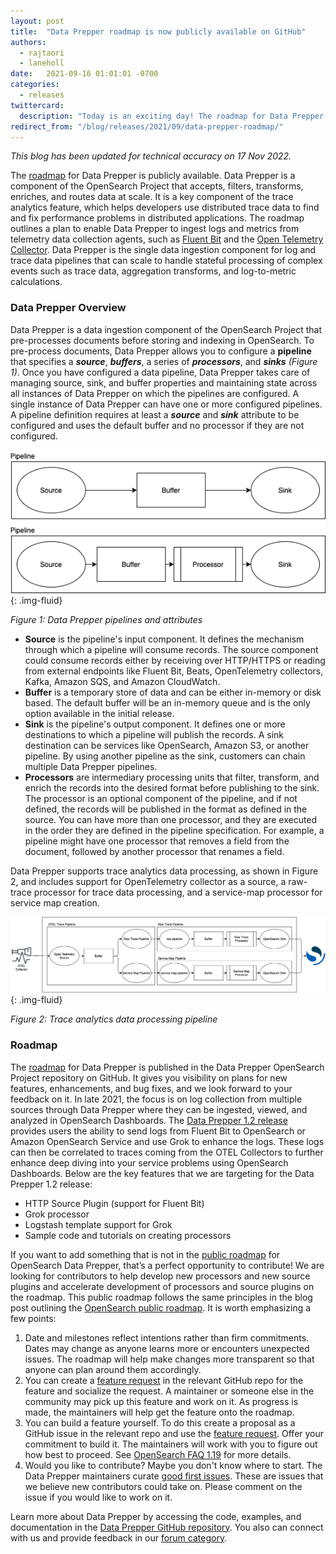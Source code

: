 ```yaml
---
layout: post
title:  "Data Prepper roadmap is now publicly available on GitHub"
authors: 
  - rajtaori
  - laneholl
date:   2021-09-16 01:01:01 -0700
categories: 
  - releases
twittercard:
  description: "Today is an exciting day! The roadmap for Data Prepper is now publicly available. Data Prepper is a component of OpenSearch that accepts, filters, transforms, enriches, and routes data at scale."
redirect_from: "/blog/releases/2021/09/data-prepper-roadmap/"
---
```


*This blog has been updated for technical accuracy on 17 Nov 2022.*

The [roadmap](https://github.com/orgs/opensearch-project/projects/221) for Data Prepper is publicly available. Data Prepper is a component of the OpenSearch Project that accepts, filters, transforms, enriches, and routes data at scale. It is a key component of the trace analytics feature, which helps developers use distributed trace data to find and fix performance problems in distributed applications. The roadmap outlines a plan to enable Data Prepper to ingest logs and metrics from telemetry data collection agents, such as [Fluent Bit](https://fluentbit.io/) and the [Open Telemetry Collector](https://opentelemetry.io/docs/collector/). Data Prepper is the single data ingestion component for log and trace data pipelines that can scale to handle stateful processing of complex events such as trace data, aggregation transforms, and log-to-metric calculations.

### Data Prepper Overview

Data Prepper is a data ingestion component of the OpenSearch Project that pre-processes documents before storing and indexing in OpenSearch. To pre-process documents, Data Prepper allows you to configure a **pipeline** that specifies a ***source***, ***buffers***, a series of ***processors***, and ***sinks*** *(Figure 1)*. Once you have configured a data pipeline, Data Prepper takes care of managing source, sink, and buffer properties and maintaining state across all instances of Data Prepper on which the pipelines are configured. A single instance of Data Prepper can have one or more configured pipelines. A pipeline definition requires at least a ***source*** and ***sink*** attribute to be configured and uses the default buffer and no processor if they are not configured.

![Data Prepper Basics](/assets/media/blog-images/2021-09-16-data-prepper-roadmap/figure1.png){: .img-fluid}

*Figure 1: Data Prepper pipelines and attributes*


* **Source** is the pipeline's input component. It defines the mechanism through which a pipeline will consume records. The source component could consume records either by receiving over HTTP/HTTPS or reading from external endpoints like Fluent Bit, Beats, OpenTelemetry collectors, Kafka, Amazon SQS, and Amazon CloudWatch. 
* **Buffer** is a temporary store of data and can be either in-memory or disk based. The default buffer will be an in-memory queue and is the only option available in the initial release.
* **Sink** is the pipeline's output component. It defines one or more destinations to which a pipeline will publish the records. A sink destination can be services like OpenSearch, Amazon S3, or another pipeline. By using another pipeline as the sink, customers can chain multiple Data Prepper pipelines. 
* **Processors** are intermediary processing units that filter, transform, and enrich the records into the desired format before publishing to the sink. The processor is an optional component of the pipeline, and if not defined, the records will be published in the format as defined in the source. You can have more than one processor, and they are executed in the order they are defined in the pipeline specification. For example, a pipeline might have one processor that removes a field from the document, followed by another processor that renames a field.

Data Prepper supports trace analytics data processing, as shown in Figure 2, and includes support for OpenTelemetry collector as a source, a raw-trace processor for trace data processing, and a service-map processor for service map creation.

![Data Prepper Basics](/assets/media/blog-images/2021-09-16-data-prepper-roadmap/figure2.png){: .img-fluid}

*Figure 2: Trace analytics data processing pipeline*

### Roadmap

The [roadmap](https://github.com/orgs/opensearch-project/projects/221) for Data Prepper is published in the Data Prepper OpenSearch Project repository on GitHub. It gives you visibility on plans for new features, enhancements, and bug fixes, and we look forward to your feedback on it. In late 2021, the focus is on log collection from multiple sources through Data Prepper where they can be ingested, viewed, and analyzed in OpenSearch Dashboards. The [Data Prepper 1.2 release](https://opensearch.org/blog/technical-post/2021/12/Introducing-Data-Prepper-1.2.0-with-Log-Pipelines/) provides users the ability to send logs from Fluent Bit to OpenSearch or Amazon OpenSearch Service and use Grok to enhance the logs. These logs can then be correlated to traces coming from the OTEL Collectors to further enhance deep diving into your service problems using OpenSearch Dashboards. Below are the key features that we are targeting for the Data Prepper 1.2 release:

* HTTP Source Plugin (support for Fluent Bit)
* Grok processor
* Logstash template support for Grok
* Sample code and tutorials on creating processors

If you want to add something that is not in the [public roadmap](https://github.com/orgs/opensearch-project/projects/221) for OpenSearch Data Prepper, that’s a perfect opportunity to contribute! We are looking for contributors to help develop new processors and new source plugins and accelerate development of processors and source plugins on the roadmap. This public roadmap follows the same principles in the blog post outlining the [OpenSearch public roadmap](https://opensearch.org/blog/update/2021/05/opensearch-roadmap-announcement/). It is worth emphasizing a few points:

1. Date and milestones reflect intentions rather than firm commitments. Dates may change as anyone learns more or encounters unexpected issues. The roadmap will help make changes more transparent so that anyone can plan around them accordingly. 
2. You can create a [feature request](https://github.com/opensearch-project/data-prepper/issues/new/choose) in the relevant GitHub repo for the feature and socialize the request. A maintainer or someone else in the community may pick up this feature and work on it. As progress is made, the maintainers will help get the feature onto the roadmap.
3. You can build a feature yourself. To do this create a proposal as a GitHub issue in the relevant repo and use the [feature request](https://github.com/opensearch-project/data-prepper/issues/new/choose). Offer your commitment to build it. The maintainers will work with you to figure out how best to proceed. See [OpenSearch FAQ 1.19](https://opensearch.org/faq#q1.19) for more details.
4. Would you like to contribute? Maybe you don't know where to start. The Data Prepper maintainers curate [good first issues](https://github.com/opensearch-project/data-prepper/labels/good%20first%20issue). These are issues that we believe new contributors could take on. Please comment on the issue if you would like to work on it. 
 
Learn more about Data Prepper by accessing the code, examples, and documentation in the [Data Prepper GitHub repository](https://github.com/opensearch-project/data-prepper). You also can connect with us and provide feedback in our [forum category](https://discuss.opendistrocommunity.dev/t/about-the-data-prepper-category/7038).
